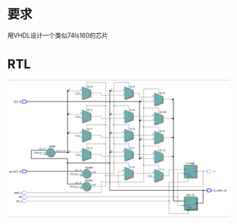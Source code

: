 <!--
 * @Author: QianXu
 * @LastEditors: QianXu
 * @Description: NONE
 * @Date: 2019-03-07 22:58:06
 * @LastEditTime: 2019-03-07 23:00:41
 -->

# 要求
用VHDL设计一个类似74ls160的芯片

# RTL
![RTL](RTL.png)